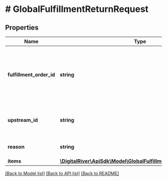 # # GlobalFulfillmentReturnRequest

## Properties

Name | Type | Description | Notes
------------ | ------------- | ------------- | -------------
**fulfillment_order_id** | **string** | The unique identifier of the fulfillment order associated with the fulfillment return. |
**upstream_id** | **string** | The unique identifier of the upstream order. | [optional]
**reason** | **string** | The reason for the return. | [optional]
**items** | [**\DigitalRiver\ApiSdk\Model\GlobalFulfillmentReturnItemRequest[]**](GlobalFulfillmentReturnItemRequest.md) |  |

[[Back to Model list]](../../README.md#models) [[Back to API list]](../../README.md#endpoints) [[Back to README]](../../README.md)
